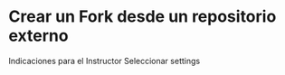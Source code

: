 # **Crear un Fork desde un repositorio externo**

Indicaciones para el Instructor
Seleccionar settings
